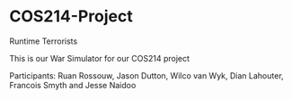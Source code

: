 # COS214-Project
Runtime Terrorists

This is our War Simulator for our COS214 project

Participants: Ruan Rossouw, Jason Dutton, Wilco van Wyk, Dian Lahouter, Francois Smyth and Jesse Naidoo


